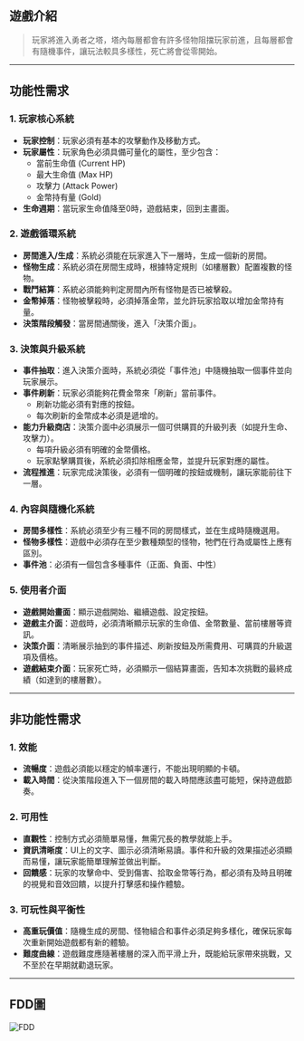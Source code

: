 ## 遊戲介紹

>玩家將進入勇者之塔，塔內每層都會有許多怪物阻擋玩家前進，且每層都會有隨機事件，讓玩法較具多樣性，死亡將會從零開始。
---
## 功能性需求
### 1. 玩家核心系統 
* **玩家控制**：玩家必須有基本的攻擊動作及移動方式。
* **玩家屬性**：玩家角色必須具備可量化的屬性，至少包含：
    * 當前生命值 (Current HP)
    * 最大生命值 (Max HP)
    * 攻擊力 (Attack Power)
    * 金幣持有量 (Gold)
* **生命週期**：當玩家生命值降至0時，遊戲結束，回到主畫面。

### 2. 遊戲循環系統 
* **房間進入/生成**：系統必須能在玩家進入下一層時，生成一個新的房間。
* **怪物生成**：系統必須在房間生成時，根據特定規則（如樓層數）配置複數的怪物。
* **戰鬥結算**：系統必須能夠判定房間內所有怪物是否已被擊殺。
* **金幣掉落**：怪物被擊殺時，必須掉落金幣，並允許玩家拾取以增加金幣持有量。
* **決策階段觸發**：當房間通關後，進入「決策介面」。

### 3. 決策與升級系統 
* **事件抽取**：進入決策介面時，系統必須從「事件池」中隨機抽取一個事件並向玩家展示。
* **事件刷新**：玩家必須能夠花費金幣來「刷新」當前事件。
    * 刷新功能必須有對應的按鈕。
    * 每次刷新的金幣成本必須是遞增的。
* **能力升級商店**：決策介面中必須展示一個可供購買的升級列表（如提升生命、攻擊力）。
    * 每項升級必須有明確的金幣價格。
    * 玩家點擊購買後，系統必須扣除相應金幣，並提升玩家對應的屬性。
* **流程推進**：玩家完成決策後，必須有一個明確的按鈕或機制，讓玩家能前往下一層。

### 4. 內容與隨機化系統 
* **房間多樣性**：系統必須至少有三種不同的房間樣式，並在生成時隨機選用。
* **怪物多樣性**：遊戲中必須存在至少數種類型的怪物，牠們在行為或屬性上應有區別。
* **事件池**：必須有一個包含多種事件（正面、負面、中性）

### 5. 使用者介面
* **遊戲開始畫面**：顯示遊戲開始、繼續遊戲、設定按鈕。
* **遊戲主介面**：遊戲時，必須清晰顯示玩家的生命值、金幣數量、當前樓層等資訊。
* **決策介面**：清晰展示抽到的事件描述、刷新按鈕及所需費用、可購買的升級選項及價格。
* **遊戲結束介面**：玩家死亡時，必須顯示一個結算畫面，告知本次挑戰的最終成績（如達到的樓層數）。
---
## 非功能性需求
### 1. 效能
* **流暢度**：遊戲必須能以穩定的幀率運行，不能出現明顯的卡頓。
* **載入時間**：從決策階段進入下一個房間的載入時間應該盡可能短，保持遊戲節奏。

### 2. 可用性
* **直觀性**：控制方式必須簡單易懂，無需冗長的教學就能上手。
* **資訊清晰度**：UI上的文字、圖示必須清晰易讀。事件和升級的效果描述必須顯而易懂，讓玩家能簡單理解並做出判斷。
* **回饋感**：玩家的攻擊命中、受到傷害、拾取金幣等行為，都必須有及時且明確的視覺和音效回饋，以提升打擊感和操作體驗。

### 3. 可玩性與平衡性
* **高重玩價值**：隨機生成的房間、怪物組合和事件必須足夠多樣化，確保玩家每次重新開始遊戲都有新的體驗。
* **難度曲線**：遊戲難度應隨著樓層的深入而平滑上升，既能給玩家帶來挑戰，又不至於在早期就勸退玩家。
---
## FDD圖
![FDD](FDD圖.png)
